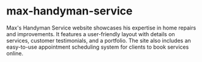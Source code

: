 # max-handyman-service
Max's Handyman Service website showcases his expertise in home repairs and improvements. It features a user-friendly layout with details on services, customer testimonials, and a portfolio. The site also includes an easy-to-use appointment scheduling system for clients to book services online.
